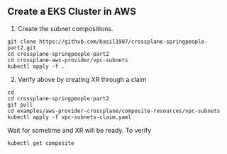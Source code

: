 ## Create a EKS Cluster in AWS


1) Create the subnet compositions.


```
git clone https://github.com/basil1987/crossplane-springpeople-part2.git
cd crossplane-springpeople-part2
cd crossplane-aws-provider/vpc-subnets
kubectl apply -f .
```


2) Verify above by creating XR through a claim


```
cd 
cd crossplane-springpeople-part2
git pull
cd examples/aws-provider-crossplane/composite-resources/vpc-subnets
kubectl apply -f vpc-subnets-claim.yaml
```

Wait for sometime and XR will be ready. To verify

```
kubectl get composite
```
